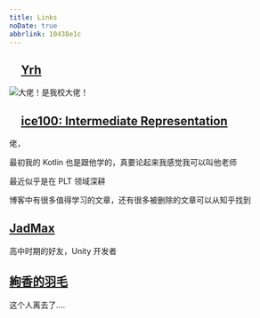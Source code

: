 ```yaml
---
title: Links
noDate: true
abbrlink: 10438e1c
---
```


<link rel="stylesheet" href="/css/style.css">

<style>

</style>

## <img src="https://www.helloimg.com/images/2022/03/23/R1SwPb.jpg" width=16/> [Yrh](https://myyrh.com/)

![大佬！是我校大佬！](/assets/meme/lao.png)

## <img src="http://ice1000.org/assets/favicon.ico" width=16/> [ice100: Intermediate Representation](https://ice1000.org)

佬，

最初我的 Kotlin 也是跟他学的，真要论起来我感觉我可以叫他老师

最近似乎是在 PLT 领域深耕

博客中有很多值得学习的文章，还有很多被删除的文章可以从知乎找到

## [JadMax](https://jadmax.github.io)

高中时期的好友，Unity 开发者

## [絢香的羽毛](https://zhangyubaka.github.io/)

这个人离去了....
